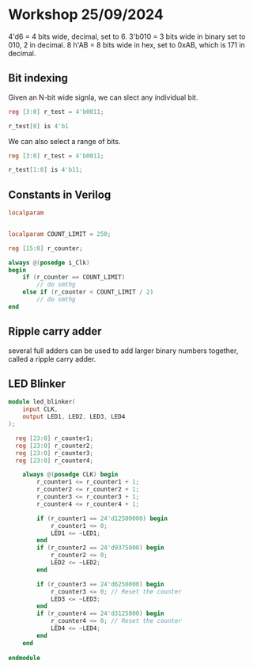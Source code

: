 # Workshop 25/09/2024

4'd6 = 4 bits wide, decimal, set to 6.
3'b010 = 3 bits wide in binary set to 010, 2 in decimal.
8 h'AB = 8 bits wide in hex, set to 0xAB, which is 171 in decimal.

## Bit indexing 

Given an N-bit wide signla, we can slect any individual bit.

```Verilog
reg [3:0] r_test = 4'b0011;

r_test[0] is 4'b1
```

We can also select a range of bits.

```Verilog
reg [3:0] r_test = 4'b0011;

r_test[1:0] is 4'b11;
```

## Constants in Verilog

```Verilog
localparam 


localparam COUNT_LIMIT = 250;

reg [15:0] r_counter; 

always @(posedge i_Clk)
begin 
    if (r_counter == COUNT_LIMIT)
        // do smthg
    else if (r_counter < COUNT_LIMIT / 2)
        // do smthg
end
```

## Ripple carry adder

several full adders can be used to add larger binary numbers together, called a ripple carry adder.

## LED Blinker

```Verilog
module led_blinker(
    input CLK,
    output LED1, LED2, LED3, LED4
);

  reg [23:0] r_counter1;
  reg [23:0] r_counter2; 
  reg [23:0] r_counter3;
  reg [23:0] r_counter4;

    always @(posedge CLK) begin 
        r_counter1 <= r_counter1 + 1;
        r_counter2 <= r_counter2 + 1;
        r_counter3 <= r_counter3 + 1;
        r_counter4 <= r_counter4 + 1;

        if (r_counter1 == 24'd12500000) begin
            r_counter1 <= 0;
            LED1 <= ~LED1;
        end
        if (r_counter2 == 24'd9375000) begin
            r_counter2 <= 0;
            LED2 <= ~LED2;
        end

        if (r_counter3 == 24'd6250000) begin
            r_counter3 <= 0; // Reset the counter
            LED3 <= ~LED3;
        end 
        if (r_counter4 == 24'd3125000) begin
            r_counter4 <= 0; // Reset the counter
            LED4 <= ~LED4;
        end 
    end
    
endmodule
```
